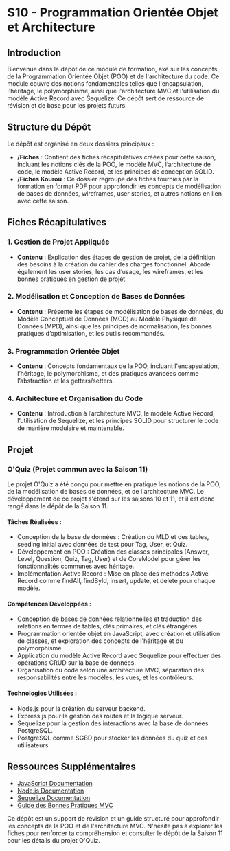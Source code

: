 
# S10 - Programmation Orientée Objet et Architecture

## Introduction

Bienvenue dans le dépôt de ce module de formation, axé sur les concepts de la Programmation Orientée Objet (POO) et de l'architecture du code. Ce module couvre des notions fondamentales telles que l'encapsulation, l'héritage, le polymorphisme, ainsi que l'architecture MVC et l'utilisation du modèle Active Record avec Sequelize. Ce dépôt sert de ressource de révision et de base pour les projets futurs.

## Structure du Dépôt

Le dépôt est organisé en deux dossiers principaux :

- **/Fiches** : Contient des fiches récapitulatives créées pour cette saison, incluant les notions clés de la POO, le modèle MVC, l’architecture de code, le modèle Active Record, et les principes de conception SOLID.
- **/Fiches Kourou** : Ce dossier regroupe des fiches fournies par la formation en format PDF pour approfondir les concepts de modélisation de bases de données, wireframes, user stories, et autres notions en lien avec cette saison.

## Fiches Récapitulatives

### 1. Gestion de Projet Appliquée

- **Contenu** : Explication des étapes de gestion de projet, de la définition des besoins à la création du cahier des charges fonctionnel. Aborde également les user stories, les cas d’usage, les wireframes, et les bonnes pratiques en gestion de projet.

### 2. Modélisation et Conception de Bases de Données

- **Contenu** : Présente les étapes de modélisation de bases de données, du Modèle Conceptuel de Données (MCD) au Modèle Physique de Données (MPD), ainsi que les principes de normalisation, les bonnes pratiques d’optimisation, et les outils recommandés.

### 3. Programmation Orientée Objet

- **Contenu** : Concepts fondamentaux de la POO, incluant l'encapsulation, l’héritage, le polymorphisme, et des pratiques avancées comme l’abstraction et les getters/setters.

### 4. Architecture et Organisation du Code

- **Contenu** : Introduction à l’architecture MVC, le modèle Active Record, l’utilisation de Sequelize, et les principes SOLID pour structurer le code de manière modulaire et maintenable.

## Projet

### O'Quiz (Projet commun avec la Saison 11)

Le projet O'Quiz a été conçu pour mettre en pratique les notions de la POO, de la modélisation de bases de données, et de l'architecture MVC. Le développement de ce projet s'étend sur les saisons 10 et 11, et il est donc rangé dans le dépôt de la Saison 11.

#### Tâches Réalisées :
- Conception de la base de données : Création du MLD et des tables, seeding initial avec données de test pour Tag, User, et Quiz.
- Développement en POO : Création des classes principales (Answer, Level, Question, Quiz, Tag, User) et de CoreModel pour gérer les fonctionnalités communes avec héritage.
- Implémentation Active Record : Mise en place des méthodes Active Record comme findAll, findById, insert, update, et delete pour chaque modèle.

#### Compétences Développées :
- Conception de bases de données relationnelles et traduction des relations en termes de tables, clés primaires, et clés étrangères.
- Programmation orientée objet en JavaScript, avec création et utilisation de classes, et exploration des concepts de l'héritage et du polymorphisme.
- Application du modèle Active Record avec Sequelize pour effectuer des opérations CRUD sur la base de données.
- Organisation du code selon une architecture MVC, séparation des responsabilités entre les modèles, les vues, et les contrôleurs.

#### Technologies Utilisées :
- Node.js pour la création du serveur backend.
- Express.js pour la gestion des routes et la logique serveur.
- Sequelize pour la gestion des interactions avec la base de données PostgreSQL.
- PostgreSQL comme SGBD pour stocker les données du quiz et des utilisateurs.

## Ressources Supplémentaires

- [JavaScript Documentation](https://developer.mozilla.org/fr/docs/Web/JavaScript)
- [Node.js Documentation](https://nodejs.org/)
- [Sequelize Documentation](https://sequelize.org/)
- [Guide des Bonnes Pratiques MVC](https://developer.mozilla.org/fr/docs/Learn/Server-side/Express_Nodejs/mvc)

Ce dépôt est un support de révision et un guide structuré pour approfondir les concepts de la POO et de l'architecture MVC. N'hésite pas à explorer les fiches pour renforcer ta compréhension et consulter le dépôt de la Saison 11 pour les détails du projet O'Quiz.
